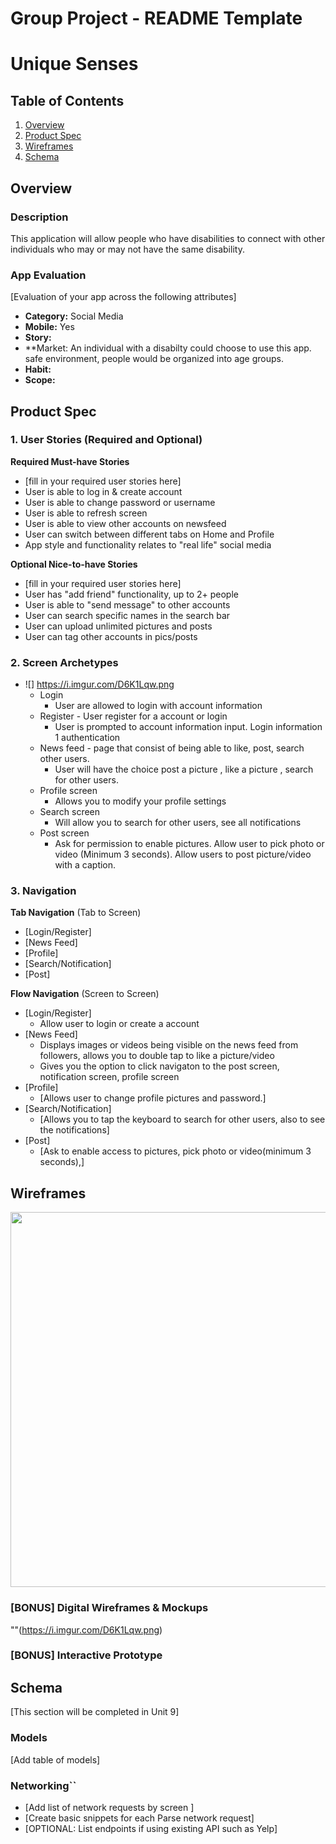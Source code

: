 Group Project - README Template
===

# Unique Senses

## Table of Contents
1. [Overview](#Overview)
1. [Product Spec](#Product-Spec)
1. [Wireframes](#Wireframes)
2. [Schema](#Schema)

## Overview
### Description
This application will allow people who have disabilities to connect with other individuals who may or may not have the same disability.


### App Evaluation
[Evaluation of your app across the following attributes]
- **Category:** Social Media
- **Mobile:** Yes
- **Story:** 
- **Market: An individual with a disabilty could choose to use this app. safe environment, people would be organized into age groups.
- **Habit:**
- **Scope:**

## Product Spec

### 1. User Stories (Required and Optional)

**Required Must-have Stories**

* [fill in your required user stories here]
* User is able to log in & create account
* User is able to change password or username
* User is able to refresh screen 
* User is able to view other accounts on newsfeed 
* User can switch between different tabs on Home and Profile 
* App style and functionality relates to "real life" social media


**Optional Nice-to-have Stories**

* [fill in your required user stories here]
* User has "add friend" functionality, up to 2+ people 
* User is able to "send message" to other accounts 
* User can search specific names in the search bar 
* User can upload unlimited pictures and posts 
* User can tag other accounts in pics/posts

### 2. Screen Archetypes

* ![] https://i.imgur.com/D6K1Lqw.png
   * Login
       * User are allowed to login with account information
   * Register - User register for a account or login
       * User is prompted to account information input. Login information 1 authentication 
   *  News feed - page that consist of being able to like, post, search other users.
       *  User will have the choice post a picture , like a picture , search for other users.
   *    Profile screen
           *    Allows you to modify your profile settings
   *    Search screen
           *    Will allow you to search for other users, see all notifications
   *    Post screen
           *    Ask for permission to enable pictures. Allow user to pick photo or video (Minimum 3 seconds). Allow users to post picture/video with a caption.
 

### 3. Navigation

**Tab Navigation** (Tab to Screen)

* [Login/Register]
* [News Feed]
* [Profile]
*  [Search/Notification]
*  [Post]

**Flow Navigation** (Screen to Screen)
* [Login/Register]
   * Allow user to login or create a account
* [News Feed]
   * Displays images or videos being visible on the news feed from followers, allows you to double tap to  like a picture/video
   * Gives you the option to click navigaton to the post screen, notification screen, profile screen
* [Profile] 
   *    [Allows user to change profile pictures and password.]
* [Search/Notification]
    * [Allows you to tap the keyboard to search for other users, also to see the notifications]
* [Post]
    * [Ask to enable access to pictures, pick photo or video(minimum 3 seconds),]

   
   
## Wireframes

<img src="https://i.imgur.com/X5uw9RX.jpg)
)
" width=600>

### [BONUS] Digital Wireframes & Mockups
""(https://i.imgur.com/D6K1Lqw.png)

### [BONUS] Interactive Prototype

## Schema 
[This section will be completed in Unit 9]
### Models
[Add table of models]
### Networking``
- [Add list of network requests by screen ]
- [Create basic snippets for each Parse network request]
- [OPTIONAL: List endpoints if using existing API such as Yelp]